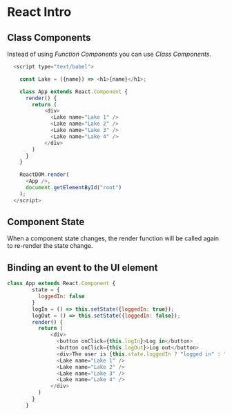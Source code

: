# React Intro

## Class Components

Instead of using *Function Components* you can use *Class Components*.

```javascript
  <script type="text/babel">

    const Lake = ({name}) => <h1>{name}</h1>;

    class App extends React.Component {
      render() {
        return (
            <div>
              <Lake name="Lake 1" />
              <Lake name="Lake 2" />
              <Lake name="Lake 3" />
              <Lake name="Lake 4" />
            </div>
        )
      }
    }

    ReactDOM.render(
      <App />,
      document.getElementById("root")
    );
  </script>
```

## Component State

When a component state changes, the render function will be called again to re-render the state change.

## Binding an event to the UI element

```javascript
class App extends React.Component {
        state = {
          loggedIn: false
        }
        logIn = () => this.setState({loggedIn: true});
        logOut = () => this.setState({loggedIn: false});
        render() {
          return (
              <div>
                <button onClick={this.logIn}>Log in</button>
                <button onClick={this.logOut}>Log out</button>
                <div>The user is {this.state.loggedIn ? "logged in" : "not logged in"}.</div>
                <Lake name="Lake 1" />
                <Lake name="Lake 2" />
                <Lake name="Lake 3" />
                <Lake name="Lake 4" />
              </div>
          )
        }
      }
```
